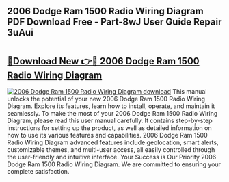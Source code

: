 ## 2006 Dodge Ram 1500 Radio Wiring Diagram PDF Download Free - Part-8wJ User Guide Repair 3uAui

# <h2><a href="http://dfu4ac.blite.top/?on=2006+Dodge+Ram+1500+Radio+Wiring+Diagram">🔗Download New 👉🔴 2006 Dodge Ram 1500 Radio Wiring Diagram</a></h2>

[![2006 Dodge Ram 1500 Radio Wiring Diagram download](https://i.imgur.com/lujVjoI.png)](http://dfu4ac.blite.top/?on=2006+Dodge+Ram+1500+Radio+Wiring+Diagram)
This manual unlocks the potential of your new 2006 Dodge Ram 1500 Radio Wiring Diagram. Explore its features, learn how to install, operate, and maintain it seamlessly. To make the most of your 2006 Dodge Ram 1500 Radio Wiring Diagram, please read this user manual carefully. It contains step-by-step instructions for setting up the product, as well as detailed information on how to use its various features and capabilities. 2006 Dodge Ram 1500 Radio Wiring Diagram advanced features include geolocation, smart alerts, customizable themes, and multi-user access, all easily controlled through the user-friendly and intuitive interface. Your Success is Our Priority 2006 Dodge Ram 1500 Radio Wiring Diagram. We are committed to ensuring your complete satisfaction.
